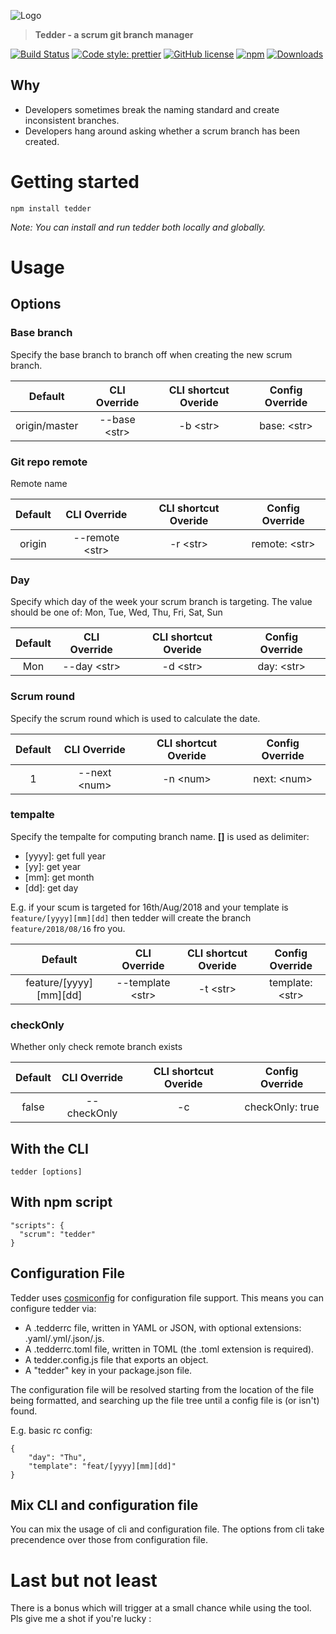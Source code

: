![Logo](https://pt-starimg.didistatic.com/static/starimg/img/WvVa5CjjR61603872342657.png)

> **Tedder - a scrum git branch manager**

[![Build Status](https://travis-ci.com/n0ruSh/tedder.svg?branch=master)](https://travis-ci.com/n0ruSh/tedder)
[![Code style: prettier](https://img.shields.io/badge/code_style-prettier-ff69b4.svg?style=flat-square)](https://github.com/prettier/prettier)
[![GitHub license](https://img.shields.io/badge/license-MIT-blue.svg)](https://github.com/n0ruSh/tedder/blob/master/LICENSE)
[![npm](https://img.shields.io/badge/version-1.0.7-orange.svg)](https://www.npmjs.com/package/tedder)
[![Downloads](https://img.shields.io/npm/dm/tedder.svg)](https://npmcharts.com/compare/tedder?minimal=true)

## Why

- Developers sometimes break the naming standard and create inconsistent branches.
- Developers hang around asking whether a scrum branch has been created.

# Getting started

```
npm install tedder
```

_Note: You can install and run tedder both locally and globally._

# Usage

## Options

### Base branch

Specify the base branch to branch off when creating the new scrum branch.

|    Default    |  CLI Override  | CLI shortcut Overide | Config Override |
| :-----------: | :------------: | :------------------: | :-------------: |
| origin/master | --base \<str\> |      -b \<str\>      |  base: \<str\>  |

### Git repo remote

Remote name

| Default |   CLI Override   | CLI shortcut Overide | Config Override |
| :-----: | :--------------: | :------------------: | :-------------: |
| origin  | --remote \<str\> |      -r \<str\>      | remote: \<str\> |

### Day

Specify which day of the week your scrum branch is targeting. The value should be one of: Mon, Tue, Wed, Thu, Fri, Sat, Sun

| Default | CLI Override  | CLI shortcut Overide | Config Override |
| :-----: | :-----------: | :------------------: | :-------------: |
|   Mon   | --day \<str\> |      -d \<str\>      |  day: \<str\>   |

### Scrum round

Specify the scrum round which is used to calculate the date.

| Default |  CLI Override  | CLI shortcut Overide | Config Override |
| :-----: | :------------: | :------------------: | :-------------: |
|    1    | --next \<num\> |      -n \<num\>      |  next: \<num\>  |

### tempalte

Specify the tempalte for computing branch name. **\[\]** is used as delimiter:

- \[yyyy\]: get full year
- \[yy\]: get year
- \[mm\]: get month
- \[dd\]: get day

E.g. if your scum is targeted for 16th/Aug/2018 and your template is `feature/[yyyy][mm][dd]` then tedder will create the branch `feature/2018/08/16` fro you.

|           Default            |    CLI Override    | CLI shortcut Overide |  Config Override  |
| :--------------------------: | :----------------: | :------------------: | :---------------: |
| feature/\[yyyy\]\[mm\]\[dd\] | --template \<str\> |      -t \<str\>      | template: \<str\> |

### checkOnly

Whether only check remote branch exists

| Default | CLI Override | CLI shortcut Overide | Config Override |
| :-----: | :----------: | :------------------: | :-------------: |
|  false  | --checkOnly  |          -c          | checkOnly: true |

## With the CLI

```
tedder [options]
```

## With npm script

```
"scripts": {
  "scrum": "tedder"
}
```

## Configuration File

Tedder uses [cosmiconfig](https://github.com/davidtheclark/cosmiconfig) for configuration file support. This means you can configure tedder via:

- A .tedderrc file, written in YAML or JSON, with optional extensions: .yaml/.yml/.json/.js.
- A .tedderrc.toml file, written in TOML (the .toml extension is required).
- A tedder.config.js file that exports an object.
- A "tedder" key in your package.json file.

The configuration file will be resolved starting from the location of the file being formatted, and searching up the file tree until a config file is (or isn't) found.

E.g. basic rc config:

```
{
    "day": "Thu",
    "template": "feat/[yyyy][mm][dd]"
}
```

## Mix CLI and configuration file

You can mix the usage of cli and configuration file. The options from cli take precendence over those from configuration file.

# Last but not least

There is a bonus which will trigger at a small chance while using the tool. Pls give me a shot if you're lucky :

